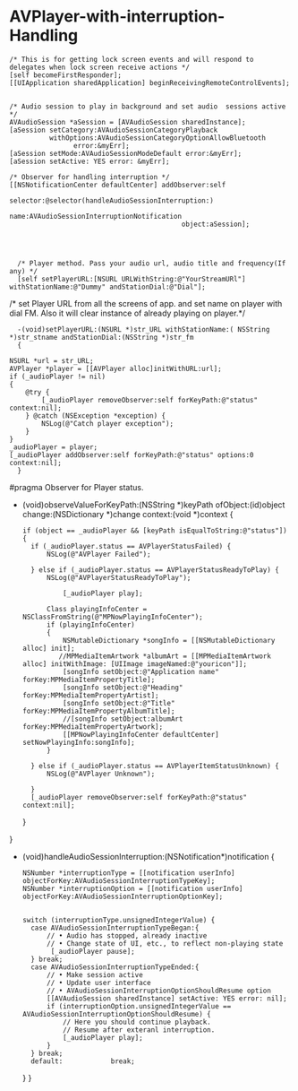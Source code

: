 # AVPlayer-with-interruption-Handling

   
    
    
    /* This is for getting lock screen events and will respond to delegates when lock screen receive actions */
    [self becomeFirstResponder];
    [[UIApplication sharedApplication] beginReceivingRemoteControlEvents];
    
    
    /* Audio session to play in background and set audio  sessions active */
    AVAudioSession *aSession = [AVAudioSession sharedInstance];
    [aSession setCategory:AVAudioSessionCategoryPlayback
              withOptions:AVAudioSessionCategoryOptionAllowBluetooth
                    error:&myErr];
    [aSession setMode:AVAudioSessionModeDefault error:&myErr];
    [aSession setActive: YES error: &myErr];
    
    /* Observer for handling interruption */
    [[NSNotificationCenter defaultCenter] addObserver:self
                                             selector:@selector(handleAudioSessionInterruption:)
                                                 name:AVAudioSessionInterruptionNotification
                                               object:aSession];
    
    
   
    
      /* Player method. Pass your audio url, audio title and frequency(If any) */
      [self setPlayerURL:[NSURL URLWithString:@"YourStreamURl"] withStationName:@"Dummy" andStationDial:@"Dial"];


/* set Player URL from all the screens of app. and set name on player with dial FM. Also it will clear instance of already playing on player.*/

      -(void)setPlayerURL:(NSURL *)str_URL withStationName:( NSString *)str_stname andStationDial:(NSString *)str_fm
      {    

    NSURL *url = str_URL;
    AVPlayer *player = [[AVPlayer alloc]initWithURL:url];
    if (_audioPlayer != nil)
    {
        @try {
            [_audioPlayer removeObserver:self forKeyPath:@"status" context:nil];
        } @catch (NSException *exception) {
            NSLog(@"Catch player exception");
        }
    }
    _audioPlayer = player;
    [_audioPlayer addObserver:self forKeyPath:@"status" options:0 context:nil];
      }


#pragma Observer for Player status.
- (void)observeValueForKeyPath:(NSString *)keyPath ofObject:(id)object change:(NSDictionary *)change context:(void *)context {    

      if (object == _audioPlayer && [keyPath isEqualToString:@"status"]) {
        if (_audioPlayer.status == AVPlayerStatusFailed) {
            NSLog(@"AVPlayer Failed");
           
        } else if (_audioPlayer.status == AVPlayerStatusReadyToPlay) {
            NSLog(@"AVPlayerStatusReadyToPlay");
            
                [_audioPlayer play];

            Class playingInfoCenter = NSClassFromString(@"MPNowPlayingInfoCenter");
            if (playingInfoCenter)
            {
                NSMutableDictionary *songInfo = [[NSMutableDictionary alloc] init];
               //MPMediaItemArtwork *albumArt = [[MPMediaItemArtwork alloc] initWithImage: [UIImage imageNamed:@"youricon"]];
                [songInfo setObject:@"Application name" forKey:MPMediaItemPropertyTitle];
                [songInfo setObject:@"Heading" forKey:MPMediaItemPropertyArtist];
                [songInfo setObject:@"Title" forKey:MPMediaItemPropertyAlbumTitle];
                //[songInfo setObject:albumArt forKey:MPMediaItemPropertyArtwork];
                [[MPNowPlayingInfoCenter defaultCenter] setNowPlayingInfo:songInfo];                
            }
            
        } else if (_audioPlayer.status == AVPlayerItemStatusUnknown) {
            NSLog(@"AVPlayer Unknown");           
            
        }
        [_audioPlayer removeObserver:self forKeyPath:@"status" context:nil];
    }
    
}

- (void)handleAudioSessionInterruption:(NSNotification*)notification {
    
    
      NSNumber *interruptionType = [[notification userInfo] objectForKey:AVAudioSessionInterruptionTypeKey];
      NSNumber *interruptionOption = [[notification userInfo] objectForKey:AVAudioSessionInterruptionOptionKey];
    
    
      switch (interruptionType.unsignedIntegerValue) {
        case AVAudioSessionInterruptionTypeBegan:{
            // • Audio has stopped, already inactive
            // • Change state of UI, etc., to reflect non-playing state
             [_audioPlayer pause];            
        } break;
        case AVAudioSessionInterruptionTypeEnded:{
            // • Make session active
            // • Update user interface
            // • AVAudioSessionInterruptionOptionShouldResume option                    
            [[AVAudioSession sharedInstance] setActive: YES error: nil];
            if (interruptionOption.unsignedIntegerValue == AVAudioSessionInterruptionOptionShouldResume) {
                // Here you should continue playback.
                // Resume after exteranl interruption.            
                [_audioPlayer play];
            }
        } break;
        default:            break;
    }
   }
